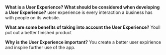 
<b>What is a User Experience? What should be considered when developing a User Experience?</b>
user experience is every interaction a business has with people on its website.

<b>What are some benefits of taking into account the User Experience?</b>
Youll put out a better finished product

<b>Why is the User Experience important?</b>
You create a better user expirience and inspire further use of the app.